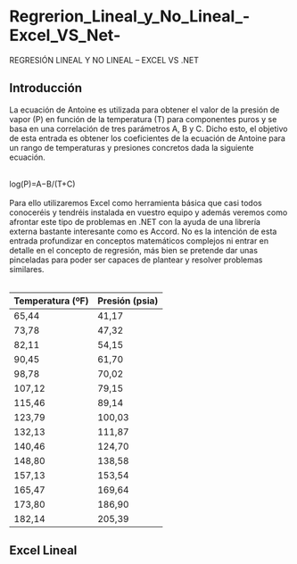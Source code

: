 # Regrerion_Lineal_y_No_Lineal_-Excel_VS_Net-
REGRESIÓN LINEAL Y NO LINEAL – EXCEL VS .NET

<h2>Introducción</h2>
La ecuación de Antoine es utilizada para obtener el valor de la presión de vapor (P) en función de la temperatura (T) para componentes puros y se basa en una correlación de tres parámetros A, B y C. Dicho esto, el objetivo de esta entrada es obtener los coeficientes de la ecuación de Antoine para un rango de temperaturas y presiones concretos dada la siguiente ecuación.<br><br>

log(P)=A−B/(T+C)
​<br><br>
Para ello utilizaremos Excel como herramienta básica que casi todos conoceréis y tendréis instalada en vuestro equipo y además veremos como afrontar este tipo de problemas en .NET con la ayuda de una librería externa bastante interesante como es Accord. No es la intención de esta entrada profundizar en conceptos matemáticos complejos ni entrar en detalle en el concepto de regresión, más bien se pretende dar unas pinceladas para poder ser capaces de plantear y resolver problemas similares.<br><br>

| **Temperatura (ºF)** | **Presión (psia)** |
| -------------------- | ------------------ |
| 65,44                | 41,17              |
| 73,78                | 47,32              |
| 82,11                | 54,15              |
| 90,45                | 61,70              |
| 98,78                | 70,02              |
| 107,12               | 79,15              |
| 115,46               | 89,14              |
| 123,79               | 100,03             |
| 132,13               | 111,87             |
| 140,46               | 124,70             |
| 148,80               | 138,58             |
| 157,13               | 153,54             |
| 165,47               | 169,64             |
| 173,80               | 186,90             |
| 182,14               | 205,39             |

<h2>Excel Lineal</h2>

